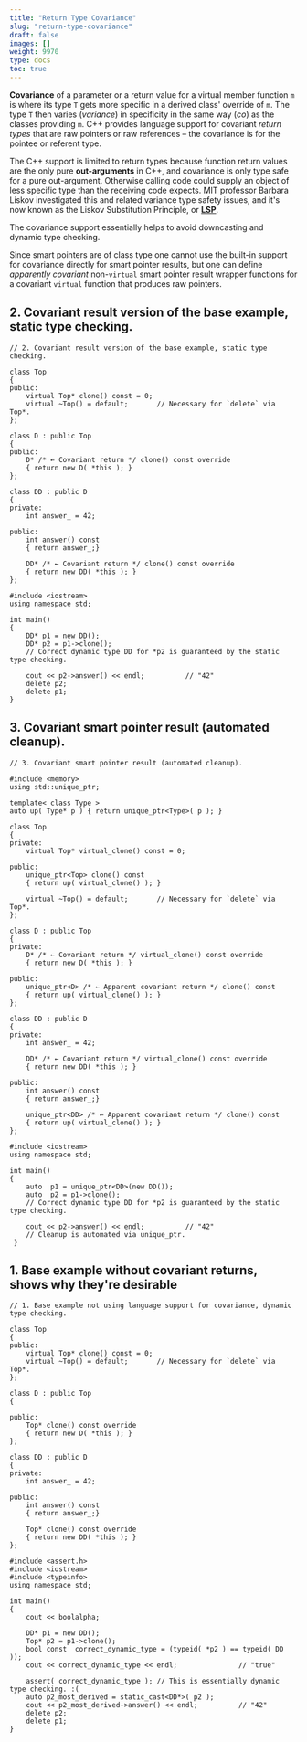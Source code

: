 ```yaml
---
title: "Return Type Covariance"
slug: "return-type-covariance"
draft: false
images: []
weight: 9970
type: docs
toc: true
---
```


**Covariance** of a parameter or a return value for a virtual member function `m` is where its type `T` gets more specific in a derived class' override of `m`. The type `T` then varies (*variance*) in specificity in the same way (*co*) as the classes providing `m`. C++ provides language support for covariant *return types* that are raw pointers or raw references &ndash; the covariance is for the pointee or referent type.

The C++ support is limited to return types because function return values are the only pure **out-arguments** in C++, and covariance is only type safe for a pure out-argument. Otherwise calling code could supply an object of less specific type than the receiving code expects. MIT professor Barbara Liskov investigated this and related variance type safety issues, and it's now known as the Liskov Substitution Principle, or [**LSP**][1].

The covariance support essentially helps to avoid downcasting and dynamic type checking.

Since smart pointers are of class type one cannot use the built-in support for covariance directly for smart pointer results, but one can define *apparently covariant* non-`virtual` smart pointer result wrapper functions for a covariant `virtual` function that produces raw pointers.


  [1]: https://en.wikipedia.org/wiki/Liskov_substitution_principle

## 2. Covariant result version of the base example, static type checking.
    // 2. Covariant result version of the base example, static type checking.

    class Top
    {
    public:
        virtual Top* clone() const = 0;
        virtual ~Top() = default;       // Necessary for `delete` via Top*.
    };

    class D : public Top
    {
    public:
        D* /* ← Covariant return */ clone() const override
        { return new D( *this ); }
    };

    class DD : public D
    {
    private:
        int answer_ = 42;

    public:
        int answer() const
        { return answer_;}

        DD* /* ← Covariant return */ clone() const override
        { return new DD( *this ); }
    };

    #include <iostream>
    using namespace std;

    int main()
    {
        DD* p1 = new DD();
        DD* p2 = p1->clone();
        // Correct dynamic type DD for *p2 is guaranteed by the static type checking.

        cout << p2->answer() << endl;          // "42"
        delete p2;
        delete p1;
    }


## 3. Covariant smart pointer result (automated cleanup).
    // 3. Covariant smart pointer result (automated cleanup).

    #include <memory>
    using std::unique_ptr;

    template< class Type >
    auto up( Type* p ) { return unique_ptr<Type>( p ); }

    class Top
    {
    private:
        virtual Top* virtual_clone() const = 0;

    public:
        unique_ptr<Top> clone() const
        { return up( virtual_clone() ); }

        virtual ~Top() = default;       // Necessary for `delete` via Top*.
    };

    class D : public Top
    {
    private:
        D* /* ← Covariant return */ virtual_clone() const override
        { return new D( *this ); }

    public:
        unique_ptr<D> /* ← Apparent covariant return */ clone() const
        { return up( virtual_clone() ); }
    };

    class DD : public D
    {
    private:
        int answer_ = 42;

        DD* /* ← Covariant return */ virtual_clone() const override
        { return new DD( *this ); }

    public:
        int answer() const
        { return answer_;}

        unique_ptr<DD> /* ← Apparent covariant return */ clone() const
        { return up( virtual_clone() ); }
    };

    #include <iostream>
    using namespace std;

    int main()
    {
        auto  p1 = unique_ptr<DD>(new DD());
        auto  p2 = p1->clone();
        // Correct dynamic type DD for *p2 is guaranteed by the static type checking.

        cout << p2->answer() << endl;          // "42"
        // Cleanup is automated via unique_ptr.
     }


## 1. Base example without covariant returns, shows why they're desirable
    // 1. Base example not using language support for covariance, dynamic type checking.

    class Top
    {
    public:
        virtual Top* clone() const = 0;
        virtual ~Top() = default;       // Necessary for `delete` via Top*.
    };

    class D : public Top
    {

    public:
        Top* clone() const override
        { return new D( *this ); }
    };

    class DD : public D
    {
    private:
        int answer_ = 42;

    public:
        int answer() const
        { return answer_;}

        Top* clone() const override
        { return new DD( *this ); }
    };

    #include <assert.h>
    #include <iostream>
    #include <typeinfo>
    using namespace std;

    int main()
    {
        cout << boolalpha;

        DD* p1 = new DD();
        Top* p2 = p1->clone();
        bool const  correct_dynamic_type = (typeid( *p2 ) == typeid( DD ));
        cout << correct_dynamic_type << endl;               // "true"

        assert( correct_dynamic_type ); // This is essentially dynamic type checking. :(
        auto p2_most_derived = static_cast<DD*>( p2 );
        cout << p2_most_derived->answer() << endl;          // "42"
        delete p2;
        delete p1;
    }


